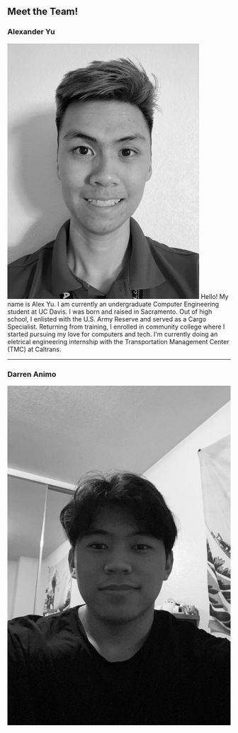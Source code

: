 ## Meet the Team! 

### Alexander Yu


![Alex Yu](AlexBioPic.jpg)
Hello! My name is Alex Yu. I am currently an undergraduate Computer Engineering student at UC Davis. I was born and raised in Sacramento. Out of high school, I enlisted with the U.S. Army Reserve and served as a Cargo Specialist. Returning from training, I enrolled in community college where I started pursuing my love for computers and tech. 
I'm currently doing an eletrical engineering internship with the Transportation Management Center (TMC) at Caltrans. 

---
### Darren Animo
![Darren](Darren.jpg)
